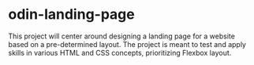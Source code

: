 # odin-landing-page

This project will center around designing a landing page for a website based on a pre-determined layout. The project is meant to test and apply skills in various HTML and CSS concepts, prioritizing Flexbox layout.
